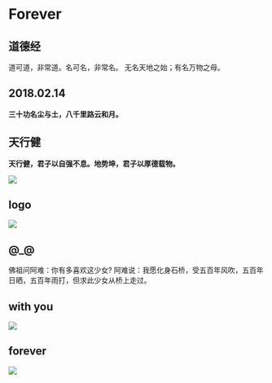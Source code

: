 <!-- Forever -->

Forever
=======

## 道德经
道可道，非常道。名可名，非常名。
无名天地之始；有名万物之母。

## 2018.02.14 
**三十功名尘与土，八千里路云和月。**

## 天行健
**天行健，君子以自强不息。地势坤，君子以厚德载物。**

![](images/liteide.png)

## logo 

![](images/liteide400.png)

## @_@
佛祖问阿难：你有多喜欢这少女? 阿难说：我愿化身石桥，受五百年风吹，五百年日晒，五百年雨打，但求此少女从桥上走过。


## with you

![](images/flamingo.png)

## forever
![](images/forever.png)

